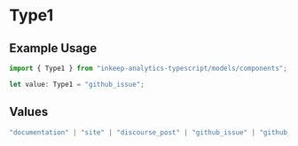 # Type1

## Example Usage

```typescript
import { Type1 } from "inkeep-analytics-typescript/models/components";

let value: Type1 = "github_issue";
```

## Values

```typescript
"documentation" | "site" | "discourse_post" | "github_issue" | "github_discussion" | "stackoverflow_question" | "discord_forum_post" | "discord_message" | "custom_question_answer"
```